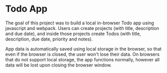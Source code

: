 # Todo App
The goal of this project was to build a local in-browser Todo app using javascript and webpack. Users can create projects (with title, description and due date), and inside those projects create Todos (with title, description, due date, priority and notes).

App data is automatically saved using local storage in the browser, so that even if the browser is closed, the user won't lose their data. On browsers that do not support local storage, the app functions normally, however all data will be lost upon closing the browser window.